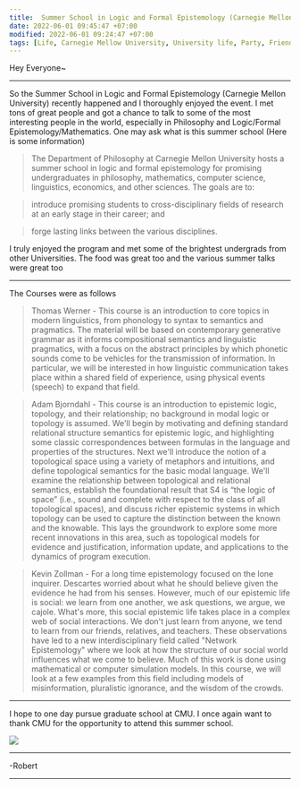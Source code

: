 ```yaml
---
title:  Summer School in Logic and Formal Epistemology (Carnegie Mellon University) ~
date: 2022-06-01 09:45:47 +07:00
modified: 2022-06-01 09:24:47 +07:00
tags: [Life, Carnegie Mellow University, University life, Party, Friends, Summer School, USA]
---
```

Hey Everyone~
<hr>
So the Summer School in Logic and Formal Epistemology (Carnegie Mellon University) recently happened and I thoroughly enjoyed the event. I met tons of great people and got a chance to talk to some of the most interesting people in the world, especially in Philosophy and Logic/Formal Epistemology/Mathematics. One may ask what is this summer school (Here is some information)

>The Department of Philosophy at Carnegie Mellon University hosts a summer school in logic and formal epistemology for promising undergraduates in philosophy, mathematics, computer science, linguistics, economics, and other sciences. The goals are to:

> introduce promising students to cross-disciplinary fields of research at an early stage in their career; and

> forge lasting links between the various disciplines.

I truly enjoyed the program and met some of the brightest undergrads from other Universities. The food was great too and the various summer talks were great too

<hr>

The Courses were as follows

> Thomas Werner - This course is an introduction to core topics in modern linguistics, from phonology to syntax to semantics and pragmatics. The material will be based on contemporary generative grammar as it informs compositional semantics and linguistic pragmatics, with a focus on the abstract principles by which phonetic sounds come to be vehicles for the transmission of information. In particular, we will be interested in how linguistic communication takes place within a shared field of experience, using physical events (speech) to expand that field.

> Adam Bjorndahl - This course is an introduction to epistemic logic, topology, and their relationship; no background in modal logic or topology is assumed. We'll begin by motivating and defining standard relational structure semantics for epistemic logic, and highlighting some classic correspondences between formulas in the language and properties of the structures. Next we'll introduce the notion of a topological space using a variety of metaphors and intuitions, and define topological semantics for the basic modal language. We'll examine the relationship between topological and relational semantics, establish the foundational result that S4 is “the logic of space” (i.e., sound and complete with respect to the class of all topological spaces), and discuss richer epistemic systems in which topology can be used to capture the distinction between the known and the knowable. This lays the groundwork to explore some more recent innovations in this area, such as topological models for evidence and justification, information update, and applications to the dynamics of program execution.

> Kevin Zollman -  For a long time epistemology focused on the lone inquirer. Descartes worried about what he should believe given the evidence he had from his senses. However, much of our epistemic life is social: we learn from one another, we ask questions, we argue, we cajole. What's more, this social epistemic life takes place in a complex web of social interactions. We don't just learn from anyone, we tend to learn from our friends, relatives, and teachers. These observations have led to a new interdisciplinary field called "Network Epistemology" where we look at how the structure of our social world influences what we come to believe. Much of this work is done using mathematical or computer simulation models. In this course, we will look at a few examples from this field including models of misinformation, pluralistic ignorance, and the wisdom of the crowds.
<hr>

I hope to one day pursue graduate school at CMU. I once again want to thank CMU for the opportunity to attend this summer school.

<img src = "http://www.cmu.edu/assets/images/site/meta-image-cmu.jpg">

<hr>
-Robert
<hr> 

<div id="wpac-comment"></div>
<script type="text/javascript">
wpac_init = window.wpac_init || [];
wpac_init.push({widget: 'Comment', id: 26271});
(function() {
    if ('WIDGETPACK_LOADED' in window) return;
    WIDGETPACK_LOADED = true;
    var mc = document.createElement('script');
    mc.type = 'text/javascript';
    mc.async = true;
    mc.src = 'https://embed.widgetpack.com/widget.js';
    var s = document.getElementsByTagName('script')[0]; s.parentNode.insertBefore(mc, s.nextSibling);
})();
</script>
